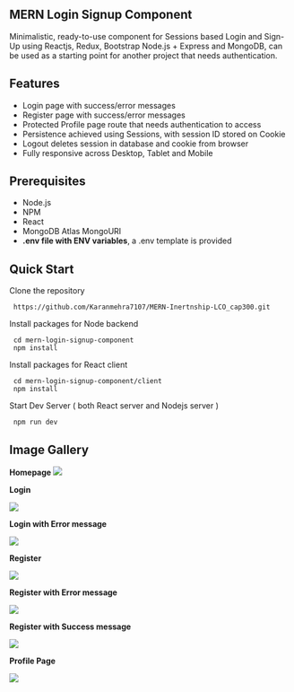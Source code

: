## MERN Login Signup Component

Minimalistic, ready-to-use component for Sessions based Login and Sign-Up using Reactjs, Redux, Bootstrap Node.js + Express and MongoDB, can be used as a starting point for another project that needs authentication.

## Features

- Login page with success/error messages
- Register page with success/error messages
- Protected Profile page route that needs authentication to access
- Persistence achieved using Sessions, with session ID stored on Cookie
- Logout deletes session in database and cookie from browser
- Fully responsive across Desktop, Tablet and Mobile


## Prerequisites

- Node.js
- NPM
- React
- MongoDB Atlas MongoURI
- **.env file with ENV variables**, a .env template is provided

## Quick Start

Clone the repository

```
 https://github.com/Karanmehra7107/MERN-Inertnship-LCO_cap300.git
```

Install packages for Node backend

```
 cd mern-login-signup-component
 npm install
```

Install packages for React client

```
 cd mern-login-signup-component/client
 npm install
```



Start Dev Server ( both React server and Nodejs server )

```
 npm run dev
```

## Image Gallery

**Homepage**
<img src="https://i.imgur.com/mjdMhvd.png">

**Login**

<img src="https://i.imgur.com/FVRZcER.png">

**Login with Error message**

<img src="https://i.imgur.com/UQVkaZD.png">

**Register**

<img src="https://i.imgur.com/FDNERPS.png">

**Register with Error message**

<img src="https://i.imgur.com/uDj6axZ.png">

**Register with Success message**

<img src="https://i.imgur.com/82C8VQM.png">

**Profile Page**

<img src="https://i.imgur.com/JMi9yrH.png">

